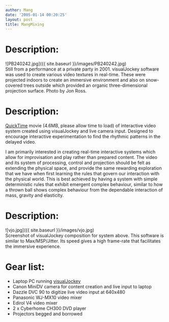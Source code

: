 ```yaml
---
author: Mang
date: '2005-01-14 00:20:25'
layout: post
title: MangMixing
---
```


# Description:
![PB240242.jpg]({{ site.baseurl }}/images/PB240242.jpg)<br>
Still from a performance at a private party in 2001.  visualJockey software was used to create various video textures in real-time.  These were projected indoors to create an immersive environment and also on snow-covered trees outside which provided an organic three-dimensional projection surface.  Photo by Jon Ross.

# Description:
[QuickTime](QuickTime.html) movie (4.6MB, please allow time to load) of interactive video system created using visualJockey and live camera input.  Designed to encourage interactive experimentation to find the rhythmic patterns in the delayed video.

I am primarily interested in creating real-time interactive systems which allow for improvisation and play rather than prepared content.  The video and its system of processing, control and projection should be felt as extending the physical space, and provide the same rewarding exploration that we have when first learning the rules that govern our interaction with the physical world.  This is best achieved by having a system with simple deterministic rules that exhibit emergent complex behaviour, similar to how a thrown ball shows complex behaviour from the dependable interaction of mass, gravity and elasticity.

# Description:
![vjo.jpg]({{ site.baseurl }}/images/vjo.jpg)<br>
Screenshot of visualJockey composition for system above. This software is similar to Max/MSP/Jitter.  Its speed gives a high frame-rate that facilitates the immersive experience.

# Gear list:

* Laptop PC running [visualJockey](http://www.visualjockey.com)
* Canon MiniDV camera for content creation and live input to laptop
* Dazzle DVC 90 to digitize live video input at 640x480
* Panasonic WJ-MX10 video mixer
* Edirol V4 video mixer
* 2 x Cyberhome CH300 DVD player
* Projectors begged and borrowed

